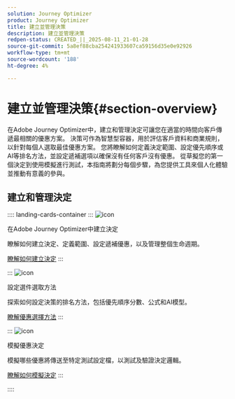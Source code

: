 ```yaml
---
solution: Journey Optimizer
product: Journey Optimizer
title: 建立並管理決策
description: 建立並管理決策
redpen-status: CREATED_||_2025-08-11_21-01-28
source-git-commit: 5a8ef88cba254241933607ca59156d35e0e92926
workflow-type: tm+mt
source-wordcount: '188'
ht-degree: 4%

---
```



# 建立並管理決策{#section-overview}

在Adobe Journey Optimizer中，建立和管理決定可讓您在適當的時間向客戶傳遞最相關的優惠方案。 決策可作為智慧型容器，用於評估客戶資料和商業規則，以針對每個人選取最佳優惠方案。 您將瞭解如何定義決定範圍、設定優先順序或AI等排名方法，並設定遞補選項以確保沒有任何客戶沒有優惠。 從草擬您的第一個決定到使用模擬進行測試，本指南將劃分每個步驟，為您提供工具來個人化體驗並推動有意義的參與。

## 建立和管理決定

:::: landing-cards-container
:::
![icon](https://cdn.experienceleague.adobe.com/icons/circle-play.svg)

在Adobe Journey Optimizer中建立決定

瞭解如何建立決定、定義範圍、設定遞補優惠，以及管理整個生命週期。

[瞭解如何建立決定](../using/offers/offer-activities/create-offer-activities.md)
:::

:::
![icon](https://cdn.experienceleague.adobe.com/icons/gear.svg)

設定選件選取方法

探索如何設定決策的排名方法，包括優先順序分數、公式和AI模型。

[瞭解優惠選擇方法](../using/offers/offer-activities/configure-offer-selection.md)
:::

:::
![icon](https://cdn.experienceleague.adobe.com/icons/code-branch.svg)

模擬優惠決定

模擬哪些優惠將傳送至特定測試設定檔，以測試及驗證決定邏輯。

[瞭解如何模擬決定](../using/offers/offer-activities/simulation.md)
:::

::::
